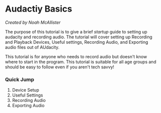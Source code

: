 # Audactiy Basics
*Created by Noah McAllister*

The purpose of this tutorial is to give a brief *startup* guide to setting up audacity and recording audio. The tutorial will cover setting up Recording and Playback Devices, Useful settings, Recording Audio, and Exporting audio files out of AUdacity.

This tutorial is for anyone who needs to record audio but doesn't know where to start in the program. This tutorial is suitable for all age groups and should be easy to follow even if you aren't tech savvy!

### Quick Jump
1. Device Setup
2. Useful Settings
3. Recording Audio
4. Exporting Audio
